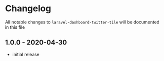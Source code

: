 # Changelog

All notable changes to `laravel-dashboard-twitter-tile` will be documented in this file

## 1.0.0 - 2020-04-30

- initial release
